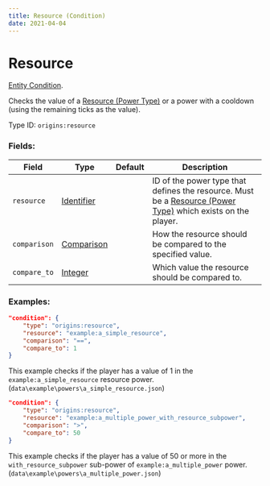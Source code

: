 ```yaml
---
title: Resource (Condition)
date: 2021-04-04
---
```

# Resource

[Entity Condition](../entity_conditions.md).

Checks the value of a [Resource (Power Type)](../power_types/resource.md) or a power with a cooldown (using the remaining ticks as the value).

Type ID: `origins:resource`

### Fields:

Field  | Type | Default | Description
-------|------|---------|-------------
`resource` | [Identifier](../data_types/identifier.md) | | ID of the power type that defines the resource. Must be a [Resource (Power Type)](../power_types/resource.md) which exists on the player.
`comparison` | [Comparison](../data_types/comparison.md) | | How the resource should be compared to the specified value.
`compare_to` | [Integer](../data_types/integer.md) | | Which value the resource should be compared to.

### Examples:
```json
"condition": {
    "type": "origins:resource",
    "resource": "example:a_simple_resource",
    "comparison": "==",
    "compare_to": 1
}
```
This example checks if the player has a value of 1 in the `example:a_simple_resource` resource power. (`data\example\powers\a_simple_resource.json`)


```json
"condition": {
    "type": "origins:resource",
    "resource": "example:a_multiple_power_with_resource_subpower",
    "comparison": ">",
    "compare_to": 50
}
```
This example checks if the player has a value of 50 or more in the `with_resource_subpower` sub-power of `example:a_multiple_power` power. (`data\example\powers\a_multiple_power.json`)